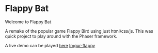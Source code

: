 # Flappy Bat
Welcome to Flappy Bat

A remake of the popular game Flappy Bird using just html/css/js.
This was quick project to play around with the Phaser framework.

A live demo can be played [here](http://sergiopalooza.com/flappybat)
[Imgur-flappy](http://i.imgur.com/8rX052X.png?2)